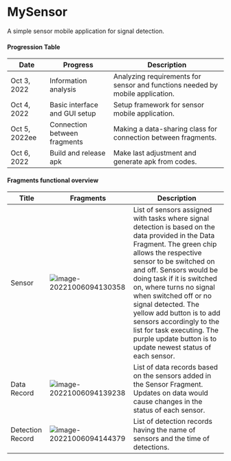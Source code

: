 # MySensor
A simple sensor mobile application for signal detection.



#### Progression Table

| Date          | Progress                      | Description                                                  |
| ------------- | ----------------------------- | ------------------------------------------------------------ |
| Oct 3, 2022   | Information analysis          | Analyzing requirements for sensor and functions needed by mobile application. |
| Oct 4, 2022   | Basic interface and GUI setup | Setup framework for sensor mobile application.               |
| Oct 5, 2022ee | Connection between fragments  | Making a data-sharing class for connection between fragments. |
| Oct 6, 2022   | Build and release apk         | Make last adjustment and generate apk from codes.            |



#### Fragments functional overview

| Title            | Fragments                                                    | Description                                                  |
| ---------------- | ------------------------------------------------------------ | ------------------------------------------------------------ |
| Sensor           | ![image-20221006094130358](README/image-20221006094130358.png) | List of sensors assigned with tasks where signal detection is based on the data provided in the Data Fragment. The green chip allows the respective sensor to be switched on and off. Sensors would be doing task if it is switched on, where turns no signal when switched off or no signal detected. The yellow add button is to add sensors accordingly to the list for task executing. The purple update button is to update newest status of each sensor. |
| Data Record      | ![image-20221006094139238](README/image-20221006094139238.png) | List of data records based on the sensors added in the Sensor Fragment. Updates on data would cause changes in the status of each sensor. |
| Detection Record | ![image-20221006094144379](README/image-20221006094144379.png) | List of detection records having the name of sensors and the time of detections. |

